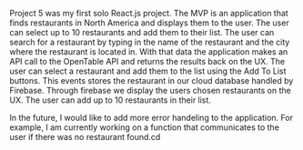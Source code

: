 Project 5 was my first solo React.js project.
The MVP is an application that finds restaurants in North America and displays them to the user. The user can select up to 10 restaurants and add them to their list.
The user can search for a restaurant by typing in the name of the restaurant  and the city where the restaurant is located in. With that data the application makes an API call to the OpenTable API and returns the results back on the UX. The user can select a restaurant and add them to the list using the Add To List buttons. This events stores the restaurant in our cloud database handled by Firebase. Through firebase we display the users chosen restaurants on the UX. The user can add up to 10 restaurants in their list.

In the future, I would like to add more error handeling to the application. For example, I am currently working on a function that communicates to the user if there was no restaurant found.cd 